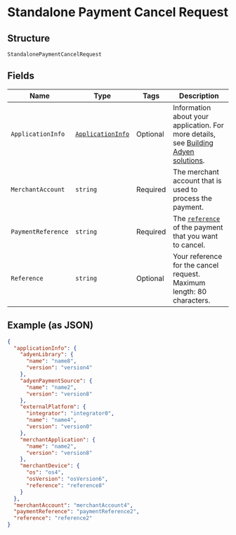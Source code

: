 
# Standalone Payment Cancel Request

## Structure

`StandalonePaymentCancelRequest`

## Fields

| Name | Type | Tags | Description |
|  --- | --- | --- | --- |
| `ApplicationInfo` | [`ApplicationInfo`](../../doc/models/application-info.md) | Optional | Information about your application. For more details, see [Building Adyen solutions](https://docs.adyen.com/development-resources/building-adyen-solutions). |
| `MerchantAccount` | `string` | Required | The merchant account that is used to process the payment. |
| `PaymentReference` | `string` | Required | The [`reference`](https://docs.adyen.com/api-explorer/#/CheckoutService/latest/post/payments__reqParam_reference) of the payment that you want to cancel. |
| `Reference` | `string` | Optional | Your reference for the cancel request. Maximum length: 80 characters. |

## Example (as JSON)

```json
{
  "applicationInfo": {
    "adyenLibrary": {
      "name": "name8",
      "version": "version4"
    },
    "adyenPaymentSource": {
      "name": "name2",
      "version": "version8"
    },
    "externalPlatform": {
      "integrator": "integrator0",
      "name": "name4",
      "version": "version0"
    },
    "merchantApplication": {
      "name": "name2",
      "version": "version8"
    },
    "merchantDevice": {
      "os": "os4",
      "osVersion": "osVersion6",
      "reference": "reference8"
    }
  },
  "merchantAccount": "merchantAccount4",
  "paymentReference": "paymentReference2",
  "reference": "reference2"
}
```

